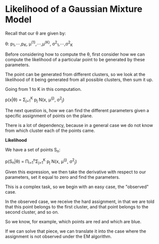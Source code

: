 # Likelihood of a Gaussian Mixture Model

Recall that our θ are given by:

θ: p<sub>1</sub>,⋯,p<sub>K</sub>, μ<sup>(1)</sup>,⋯,μ<sup>(K)</sup>, σ<sup>2</sup><sub>1</sub>,⋯,σ<sup>2</sup><sub>K</sub>

Before considering how to compute the θ, first consider how we can compute the likelihood of a particular point to be generated by these parameters.

The point can be generated from different clusters, so we look at the likelihood of it being generated from all possible clusters, then sum it up.

Going from 1 to K in this computation.

p(x|θ) = Σ<sub>j=1</sub><sup>K</sup> p<sub>j</sub> N(x, μ<sup>(j)</sup>, σ<sup>2</sup><sub>j</sub>)

The next question is, how we can find the different parameters given a specific assignment of points on the plane.

There is a lot of dependency, because in a general case we do not know from which cluster each of the points came.

**Likelihood**

We have a set of points S<sub>n</sub>:

p(S<sub>n</sub>|θ) = Π<sub>i=1</sub><sup>n</sup>Σ<sub>j=1</sub><sup>K</sup> p<sub>j</sub> N(x, μ<sup>(j)</sup>, σ<sup>2</sup><sub>j</sub>)

Given this expression, we then take the derivative with respect to our parameters, set it equal to zero and find the parameters.

This is a complex task, so we begin with an easy case, the "observed" case.

In the observed case, we receive the hard assignment, in that we are told that this point belongs to the first cluster, and that point belongs to the second cluster, and so on.

So we know, for example, which points are red and which are blue.

If we can solve that piece, we can translate it into the case where the assignment is not observed under the EM algorithm.
